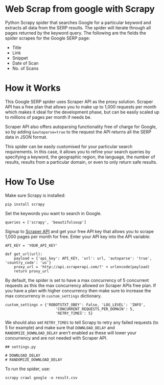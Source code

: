 # Web Scrap from google with Scrapy

Python Scrapy spider that searches Google for a particular keyword and extracts all data from the SERP results. The spider will iterate through all pages returned by the keyword query. The following are the fields the spider scrapes for the Google SERP page:

* Title
* Link
* Snippet
* Date of Scan
* No. of Scans

# How it Works

This Google SERP spider uses Scraper API as the proxy solution. Scraper API has a free plan that allows you to make up to 1,000 requests per month which makes it ideal for the development phase, but can be easily scaled up to millions of pages per month if needs be.

Scraper API also offers autoparsing functionality free of charge for Google, so by adding `&autoparse=true` to the request the API returns all the SERP data in JSON format.

This spider can be easily customised for your particular search requirements. In this case, it allows you to refine your search queries by specifying a  keyword, the geographic region, the language, the number of results, results from a particular domain, or even to only return safe results.


# How To Use

Make sure Scrapy is installed:

```
pip install scrapy
```

Set the keywords you want to search in Google.

```
queries = ['scrapy', 'beautifulsoup']
```

Signup to [Scraper API](https://www.scraperapi.com/signup) and get your free API key that allows you to scrape 1,000 pages per month for free. Enter your API key into the API variable:

```
API_KEY = 'YOUR_API_KEY' 

def get_url(url):
    payload = {'api_key': API_KEY, 'url': url, 'autoparse': 'true', 'country_code': 'us'}
    proxy_url = 'http://api.scraperapi.com/?' + urlencode(payload)
    return proxy_url
```

By default, the spider is set to have a max concurrency of 5 concurrent requests as this the max concurrency allowed on Scraper APIs free plan. If you have a plan with higher concurrency then make sure to increase the max concurrency in `custom_settings` dictionary.

```
custom_settings = {'ROBOTSTXT_OBEY': False, 'LOG_LEVEL': 'INFO',
                       'CONCURRENT_REQUESTS_PER_DOMAIN': 5, 
                       'RETRY_TIMES': 5}
```

We should also set `RETRY_TIMES` to tell Scrapy to retry any failed requests (to 5 for example) and make sure that `DOWNLOAD_DELAY`  and `RANDOMIZE_DOWNLOAD_DELAY` aren’t enabled as these will lower your concurrency and are not needed with Scraper API.

```
## settings.py

# DOWNLOAD_DELAY
# RANDOMIZE_DOWNLOAD_DELAY
```

To run the spider, use:

```
scrapy crawl google -o result.csv
```




